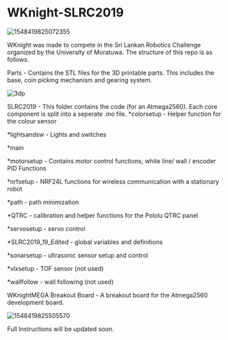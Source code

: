 # WKnight-SLRC2019

![1548419825072355](https://user-images.githubusercontent.com/20635670/51747364-3ae64780-20cf-11e9-8cfd-2c1b6907573e.jpg)


WKnight was made to compete in the Sri Lankan Robotics Challenge organized by the University of Moratuwa. 
The structure of this repo is as follows.

Parts - Contains the STL files for the 3D printable parts. This includes the base, coin picking mechanism and gearing system.


![3dp](https://user-images.githubusercontent.com/20635670/51748099-6407d780-20d1-11e9-87e5-ea295178b698.jpg)


SLRC2019 - This folder contains the code (for an Atmega2560). Each core component is split into a seperate .ino file. 
*colorsetup - Helper function for the colour sensor

*lightsandsw - Lights and switches

*main

*motorsetup - Contains motor control functions, white line/ wall / encoder PID Functions

*nrfsetup - NRF24L functions for wireless communication with a stationary robot

*path - path minimization

*QTRC - calibration and helper functions for the Pololu QTRC panel

*servosetup - servo control

*SLRC2019_19_Edited - global variables and definitions

*sonarsetup - ultrasonic sensor setup and control

*vlxsetup - TOF sensor (not used)

*wallfollow - wall following (not used)



WKnightMEGA Breakout Board - A breakout board for the Atmega2560 development board.


![1548419825505570](https://user-images.githubusercontent.com/20635670/51747911-cd3b1b00-20d0-11e9-85c0-6088132c5a65.jpg)


Full Instructions will be updated soon.
